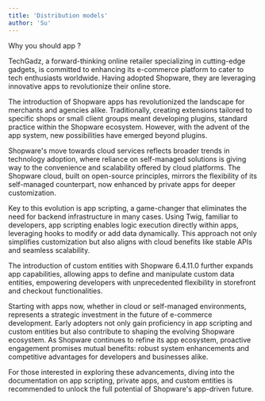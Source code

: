 ```yaml
---
title: 'Distribution models'
author: 'Su'
---
```


Why you should app ?

TechGadz, a forward-thinking online retailer specializing in cutting-edge gadgets, is committed to enhancing its e-commerce platform to cater to tech enthusiasts worldwide. Having adopted Shopware, they are leveraging innovative apps to revolutionize their online store.

The introduction of Shopware apps has revolutionized the landscape for merchants and agencies alike. Traditionally, creating extensions tailored to specific shops or small client groups meant developing plugins, standard practice within the Shopware ecosystem. However, with the advent of the app system, new possibilities have emerged beyond plugins.

Shopware's move towards cloud services reflects broader trends in technology adoption, where reliance on self-managed solutions is giving way to the convenience and scalability offered by cloud platforms. The Shopware cloud, built on open-source principles, mirrors the flexibility of its self-managed counterpart, now enhanced by private apps for deeper customization.

Key to this evolution is app scripting, a game-changer that eliminates the need for backend infrastructure in many cases. Using Twig, familiar to developers, app scripting enables logic execution directly within apps, leveraging hooks to modify or add data dynamically. This approach not only simplifies customization but also aligns with cloud benefits like stable APIs and seamless scalability.

The introduction of custom entities with Shopware 6.4.11.0 further expands app capabilities, allowing apps to define and manipulate custom data entities, empowering developers with unprecedented flexibility in storefront and checkout functionalities.

Starting with apps now, whether in cloud or self-managed environments, represents a strategic investment in the future of e-commerce development. Early adopters not only gain proficiency in app scripting and custom entities but also contribute to shaping the evolving Shopware ecosystem. As Shopware continues to refine its app ecosystem, proactive engagement promises mutual benefits: robust system enhancements and competitive advantages for developers and businesses alike.

For those interested in exploring these advancements, diving into the documentation on app scripting, private apps, and custom entities is recommended to unlock the full potential of Shopware's app-driven future.